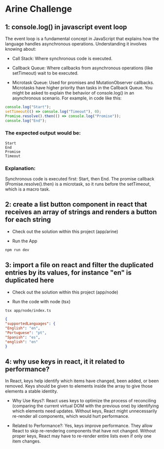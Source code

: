 # Arine Challenge

## 1: console.log() in javascript event loop

The event loop is a fundamental concept in JavaScript that explains how the language handles asynchronous operations. Understanding it involves knowing about:

- Call Stack: Where synchronous code is executed.

- Callback Queue: Where callbacks from asynchronous operations (like setTimeout) wait to be executed.

- Microtask Queue: Used for promises and MutationObserver callbacks. Microtasks have higher priority than tasks in the Callback Queue.
  You might be asked to explain the behavior of console.log() in an asynchronous scenario. For example, in code like this:

```javascript
console.log("Start");
setTimeout(() => console.log("Timeout"), 0);
Promise.resolve().then(() => console.log("Promise"));
console.log("End");
```

### The expected output would be:

```text
Start
End
Promise
Timeout
```

### Explanation:

Synchronous code is executed first: Start, then End.
The promise callback (Promise.resolve().then) is a microtask, so it runs before the setTimeout, which is a macro task.

## 2: create a list button component in react that receives an array of strings and renders a button for each string

- Check out the solution within this project (app/arine)

- Run the App

```bash
npm run dev
```

## 3: import a file on react and filter the duplicated entries by its values, for instance "en" is duplicated here

- Check out the solution within this project (app/node)

- Run the code with node (tsx)

```bash
tsx app/node/index.ts
```

```json
{
"supportedLanguages": {
"English": "en",
"Portuguese": "pt",
"Spanish": "es",
"english": "en"
}
```

## 4: why use keys in react, it it related to performance?

In React, keys help identify which items have changed, been added, or been removed. Keys should be given to elements inside the array to give those elements a stable identity.

- Why Use Keys?: React uses keys to optimize the process of reconciling (comparing the current virtual DOM with the previous one) by identifying which elements need updates. Without keys, React might unnecessarily re-render all components, which would hurt performance.

- Related to Performance?: Yes, keys improve performance. They allow React to skip re-rendering components that have not changed. Without proper keys, React may have to re-render entire lists even if only one item changes.
